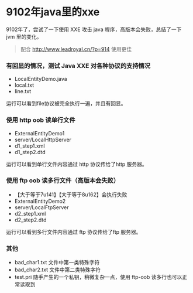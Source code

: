 # 9102年java里的xxe

9102年了，尝试了一下使用 XXE 攻击 java 程序，高版本会失败，总结了一下 jvm 里的变化。

> 配合 http://www.leadroyal.cn/?p=914 使用更佳

### 有回显的情况，测试 Java XXE 对各种协议的支持情况

- LocalEntityDemo.java
- local.txt
- line.txt

运行可以看到file协议被完全执行一遍，并且有回显。

### 使用 http oob 读单行文件

- ExternalEntityDemo1
- server/LocalHttpServer
- d1_step1.xml
- d1_step2.dtd

运行可以看到单行文件内容通过 http 协议传给了http 服务器。

### 使用 ftp oob 读多行文件（高版本会失败）

- 【大于等于7u141】【大于等于8u162】会执行失败
- ExternalEntityDemo2
- server/LocalFtpServer
- d2_step1.xml
- d2_step2.dtd

运行可以看到多行文件内容通过 ftp 协议传给了ftp 服务器。

### 其他

- bad_char1.txt 文件中第一类特殊字符
- bad_char2.txt 文件中第二类特殊字符
- test.pri 随手产生的一个私钥，稍微复杂一点，使用 ftp-oob 读多行也可以正常读取到

